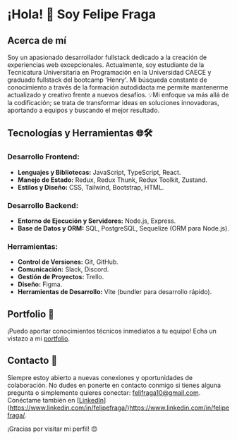 # ¡Hola! 👋 Soy Felipe Fraga

## Acerca de mí
Soy un apasionado desarrollador fullstack dedicado a la creación de experiencias web excepcionales. Actualmente, soy estudiante de la Tecnicatura Universitaria en Programación en la Universidad CAECE y graduado fullstack del bootcamp 'Henry'. Mi búsqueda constante de conocimiento a través de la formación autodidacta me permite mantenerme actualizado y creativo frente a nuevos desafíos.
💡Mi enfoque va más allá de la codificación; se trata de transformar ideas en soluciones innovadoras, aportando a equipos y buscando el mejor resultado.

## Tecnologías y Herramientas 🌐🛠️
### Desarrollo Frontend:
- **Lenguajes y Bibliotecas:** JavaScript, TypeScript, React.
- **Manejo de Estado:** Redux, Redux Thunk, Redux Toolkit, Zustand.
- **Estilos y Diseño:** CSS, Tailwind, Bootstrap, HTML.

### Desarrollo Backend:
- **Entorno de Ejecución y Servidores:** Node.js, Express.
- **Base de Datos y ORM:** SQL, PostgreSQL, Sequelize (ORM para Node.js).

### Herramientas:
- **Control de Versiones:** Git, GitHub.
- **Comunicación:** Slack, Discord.
- **Gestión de Proyectos:** Trello.
- **Diseño:** Figma.
- **Herramientas de Desarrollo:** Vite (bundler para desarrollo rápido).

## Portfolio 🚀
¡Puedo aportar conocimientos técnicos inmediatos a tu equipo! Echa un vistazo a mi [portfolio](https://felipe-fraga.vercel.app/).

## Contacto 📩
Siempre estoy abierto a nuevas conexiones y oportunidades de colaboración. No dudes en ponerte en contacto conmigo si tienes alguna pregunta o simplemente quieres conectar: felifraga10@gmail.com.
Conéctame también en [[LinkedIn](https://www.linkedin.com/in/tu_usuario_de_LinkedIn/)](https://www.linkedin.com/in/felipefraga/)https://www.linkedin.com/in/felipefraga/.


¡Gracias por visitar mi perfil! 😊
